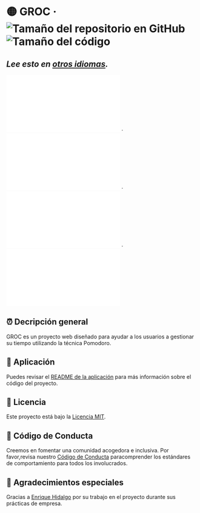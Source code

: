 # 🟡 GROC &middot; ![Tamaño del repositorio en GitHub][1] ![Tamaño del código][2]

## _Lee esto en [otros idiomas](./)._

![🇦🇩 Catalan][3] ·
![🇬🇧 English][4] ·
![🇯🇵 Japanese][5] ·
![🇰🇷 Korean][6]

## ⏰ Decripción general

GROC es un proyecto web diseñado para ayudar a los usuarios a gestionar su
tiempo utilizando la técnica Pomodoro.

## 🚀 Aplicación

Puedes revisar el [README de la aplicación](../../app/README.md) para más
información sobre el código del proyecto.

## 📃 Licencia

Este proyecto está bajo la [Licencia MIT](../../LICENSE).

## 🤝 Código de Conducta

Creemos en fomentar una comunidad acogedora e inclusiva. Por favor,revisa
nuestro [Código de Conducta](../../CODE_OF_CONDUCT.md) paracomprender los
estándares de comportamiento para todos los involucrados.

## 🙏 Agradecimientos especiales

Gracias a [Enrique Hidalgo][7] por su trabajo en el proyecto durante sus prácticas
de empresa.

[1]: https://img.shields.io/github/repo-size/sergih28/groc?style=for-the-badge&logo=github&label=Repo&labelColor=333&color=6cc644
[2]: https://img.shields.io/github/languages/code-size/sergih28/groc?style=for-the-badge&logo=visualstudiocode&label=Code&labelColor=0078d7&color=gray
[3]: ./README.cat.md
[4]: ../../README.md
[5]: ./README.jp.md
[6]: ./README.kr.md
[7]: https://github.com/ehdlg
